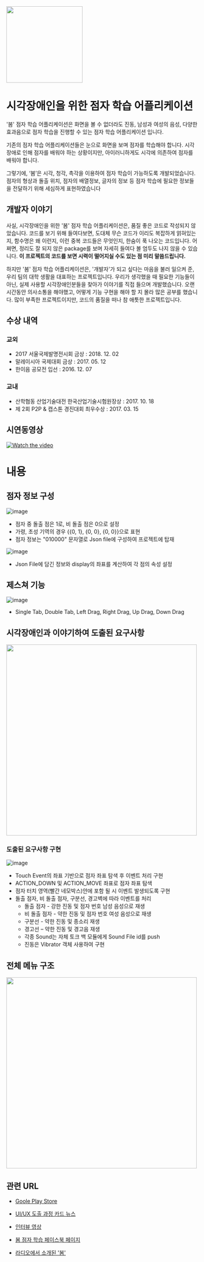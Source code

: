 <img src="https://user-images.githubusercontent.com/20294749/54074178-b8a69100-42d2-11e9-90c6-81e7811dea1d.png" width=200>

# 시각장애인을 위한 점자 학습 어플리케이션
'봄' 점자 학습 어플리케이션은 화면을 볼 수 없더라도 진동, 남성과 여성의 음성, 다양한 효과음으로 점자 학습을 진행할 수 있는 점자 학습 어플리케이션 입니다. 

기존의 점자 학습 어플리케이션들은 눈으로 화면을 보며 점자를 학습해야 합니다. 시각장애로 인해 점자를 배워야 하는 상황이지만, 아이러니하게도 시각에 의존하여 점자를 배워야 합니다.

그렇기에, ‘봄’은 시각, 청각, 촉각을 이용하여 점자 학습이 가능하도록 개발되었습니다. 점자의 형상과 돌출 위치, 점자의 배열정보, 글자의 정보 등 점자 학습에 필요한 정보들을 전달하기 위해 세심하게 표현하였습니다

## 개발자 이야기
사실, 시각장애인을 위한 '봄' 점자 학습 어플리케이션은, 품질 좋은 코드로 작성되지 않았습니다. 코드를 보기 위해 들여다보면, 도대체 무슨 코드가 이리도 복잡하게 얽혀있는지, 함수명은 왜 이런지, 이런 중복 코드들은 무엇인지, 한숨이 푹 나오는 코드입니다. 어쩌면, 정리도 잘 되지 않은 package를 보며 자세히 들여다 볼 엄두도 나지 않을 수 있습니다. **이 프로젝트의 코드를 보면 시력이 떨어지실 수도 있는 점 미리 말씀드립니다.**

하지만 '봄' 점자 학습 어플리케이션은, '개발자'가 되고 싶다는 마음을 불러 일으켜 준, 우리 팀의 대학 생활을 대표하는 프로젝트입니다. 우리가 생각했을 때 필요한 기능들이 아닌, 실제 사용할 시각장애인분들을 찾아가 이야기를 직접 들으며 개발했습니다. 오랜 시간동안 의사소통을 해야했고, 어떻게 기능 구현을 해야 할 지 몰라 많은 공부를 했습니다. 많이 부족한 프로젝트이지만, 코드의 품질을 떠나 참 애틋한 프로젝트입니다.

## 수상 내역
### 교외
- 2017 서울국제발명전시회 금상 : 2018. 12. 02
- 말레이시아 국제대회 금상 : 2017. 05. 12
- 한이음 공모전 입선 : 2016. 12. 07
### 교내
- 산학협동 산업기술대전 한국산업기술시험원장상 : 2017. 10. 18
- 제 2회 P2P & 캡스톤 경진대회 최우수상 : 2017. 03. 15

## 시연동영상

[![Watch the video](https://user-images.githubusercontent.com/20294749/52535521-d8f63500-2d92-11e9-80d8-1b67dbcbd304.png)](https://www.youtube.com/watch?v=-YME1Dlb4iU&t=45s)

# 내용
## 점자 정보 구성
![image](https://user-images.githubusercontent.com/20294749/55057610-0120c580-50ad-11e9-9a4b-d6920defb96f.png)
- 점자 중 돌출 점은 1로, 비 돌출 점은 0으로 설정
- 가령, 초성 기역의 경우 {{0, 1}, {0, 0}, {0, 0}}으로 표현
- 점자 정보는 "010000" 문자열로 Json file에 구성하여 프로젝트에 탑재

![image](https://user-images.githubusercontent.com/20294749/55058465-5e1d7b00-50af-11e9-8ca7-e446c656b4ef.png)
- Json File에 담긴 정보와 display의 좌표를 계산하여 각 점의 속성 설정

## 제스쳐 기능
![image](https://user-images.githubusercontent.com/20294749/55058959-f5cf9900-50b0-11e9-99b7-9d4fa942136e.png)
- Single Tab, Double Tab, Left Drag, Right Drag, Up Drag, Down Drag 
 
## 시각장애인과 이야기하여 도출된 요구사항
<img src="https://user-images.githubusercontent.com/20294749/52536131-c8958880-2d99-11e9-88db-44fb560c22a1.png" width=500>

### 도출된 요구사항 구현
![image](https://user-images.githubusercontent.com/20294749/55059623-bf931900-50b2-11e9-9829-79aa729b5101.png)
- Touch Event의 좌표 기반으로 점자 좌표 탐색 후 이벤트 처리 구현
- ACTION_DOWN 및 ACTION_MOVE 좌표로 점자 좌표 탐색
- 점자 터치 영역(빨간 네모박스)안에 포함 될 시 이벤트 발생되도록 구현
- 돌출 점자, 비 돌출 점자, 구분선, 경고벽에 따라 이벤트를 처리
  - 돌출 점자 - 강한 진동 및 점자 번호 남성 음성으로 재생
  - 비 돌출 점자 - 약한 진동 및 점자 번호 여성 음성으로 재생
  - 구분선 - 약한 진동 및 종소리 재생
  - 경고선 – 약한 진동 및 경고음 재생
  - 각종 Sound는 자체 토크 백 모듈에게 Sound File id를 push
  - 진동은 Vibrator 객체 사용하여 구현
  
## 전체 메뉴 구조
<img src="https://user-images.githubusercontent.com/20294749/54074204-fc00ff80-42d2-11e9-8423-3f93c14d2c96.png" width=500>

## 관련 URL
- [Goole Play Store](https://play.google.com/store/apps/details?id=com.project.why.braillelearning)

- [UI/UX 도출 과정 카드 뉴스](https://m.facebook.com/story.php?story_fbid=969402966558900&id=962857480546782)

- [인터뷰 영상](https://www.facebook.com/BlackBee.BOM/videos/1003795013119695/?__tn__=kC-R&eid=ARAZzdSx42tnVFjk7WeJnrIz4diiCZG8TTC25UyOlHrhNTWz1IQ0y6OtTV4UD0J_X1PTVlAS3uGB_i4B&hc_ref=ARTyrZqiU-0Pxaj6tV5dM0LTfD8HmOiVkrtIFa2_E-SZ4kQmrjEBFQTJV2Qu353s7zE&fref=nf&__xts__[0]=68.ARCquecUGC1RSWhZQlmLHL_fT1oqKbLJX3MXKKaWupUmqqvD38BgCFHorZBcP1Z80y1yBlPWO0xiec_d4h1qBu3De2wZjd-H9eVuUBJB42T14efskIu-rW_xkY5GLbg1XamFgICFbhwfZZxW8-YnHOurPew7mfq9AOyRXVoWPCU_GEUv2Bn5bvdRqqrw4kb7vLG18mIsDX-lUB-Tm0MYgHHsanrL4UjhvKK6CTDFS-08lVJhsOWS3zZ4L6QSuT0Ir__MPQieNYNwunV4elMwk5SY0s7y7Qeu4JnW-KmcOuhAITKV-uv8lBLYC36kU3OU4LRi4mdYNQO3nOuIK_NeI0j7Qg)

- [봄 점자 학습 페이스북 페이지](https://www.facebook.com/BlackBee.BOM)

- [라디오에서 소개된 '봄'](http://m.ablenews.co.kr/news/newscontent.aspx?categorycode=0048&newscode=004820180810114039868693&fbclid=IwAR3wQnA_qrGKtOoOhN72QNnzDuvOZMewX77VqWRHDNnkU7kWCz3ympS8eG0)


